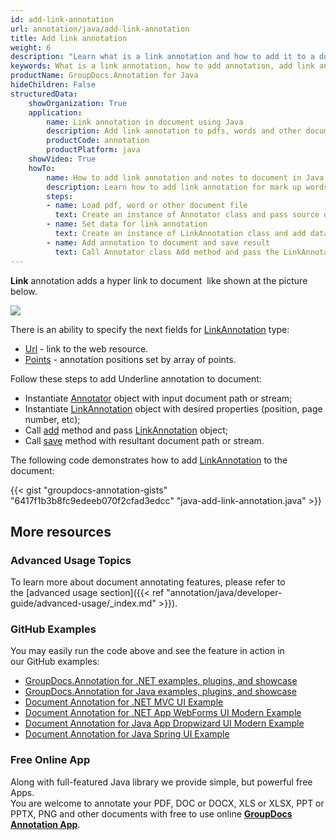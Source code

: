 ```yaml
---
id: add-link-annotation
url: annotation/java/add-link-annotation
title: Add link annotation
weight: 6
description: "Learn what is a link annotation and how to add it to a document programmatically using GroupDocs.Annotation for Java."
keywords: What is a link annotation, how to add annotation, add link annotation
productName: GroupDocs.Annotation for Java
hideChildren: False
structuredData:
    showOrganization: True
    application:
        name: Link annotation in document using Java
        description: Add link annotation to pdfs, words and other documents natively on mac, windows or ubuntu with high performance using Java language and GroupDocs.Annotation for Java APIs
        productCode: annotation
        productPlatform: java 
    showVideo: True
    howTo:
        name: How to add link annotation and notes to document in Java
        description: Learn how to add link annotation for mark up words, pdf or other document in Java step by step
        steps:
        - name: Load pdf, word or other document file
          text: Create an instance of Annotator class and pass source document file path as a constructor parameter. You may specify absolute or relative file path as per your requirements.
        - name: Set data for link annotation
          text: Create an instance of LinkAnnotation class and add data for link annotation.
        - name: Add annotation to document and save result
          text: Call Annotator class Add method and pass the LinkAnnotation object from the previous step as parameter then call Save method from Annotator class and pass the output filename as parameter.
---
```

**Link** annotation adds a hyper link to document  like shown at the picture below. 

![](annotation/java/images/add-link-annotation.png)

There is an ability to specify the next fields for [LinkAnnotation](https://apireference.groupdocs.com/java/annotation/com.groupdocs.annotation.models.annotationmodels/LinkAnnotation) type:
*   [Url](https://apireference.groupdocs.com/annotation/java/com.groupdocs.annotation.models.annotationmodels/LinkAnnotation#getUrl()) - link to the web resource.
*   [Points](https://apireference.groupdocs.com/annotation/java/com.groupdocs.annotation.models.annotationmodels/LinkAnnotation#getPoints()) - annotation positions set by array of points.

Follow these steps to add Underline annotation to document:
*   Instantiate [Annotator](https://apireference.groupdocs.com/java/annotation/com.groupdocs.annotation/Annotator) object with input document path or stream;
*   Instantiate [LinkAnnotation](https://apireference.groupdocs.com/java/annotation/com.groupdocs.annotation.models.annotationmodels/LinkAnnotation) object with desired properties (position, page number, etc);
*   Call [add](https://apireference.groupdocs.com/java/annotation/com.groupdocs.annotation/Annotator#add(com.groupdocs.annotation.models.annotationmodels.AnnotationBase)) method and pass [LinkAnnotation](https://apireference.groupdocs.com/java/annotation/com.groupdocs.annotation.models.annotationmodels/LinkAnnotation) object;
*   Call [save](https://apireference.groupdocs.com/java/annotation/com.groupdocs.annotation/Annotator#save(java.io.InputStream)) method with resultant document path or stream.
    
The following code demonstrates how to add [LinkAnnotation](https://apireference.groupdocs.com/java/annotation/com.groupdocs.annotation.models.annotationmodels/LinkAnnotation) to the document:

{{< gist "groupdocs-annotation-gists" "6417f1b3b8fc9edeeb070f2cfad3edcc" "java-add-link-annotation.java" >}}

## More resources
### Advanced Usage Topics
To learn more about document annotating features, please refer to the [advanced usage section]({{< ref "annotation/java/developer-guide/advanced-usage/_index.md" >}}).

### GitHub Examples
You may easily run the code above and see the feature in action in our GitHub examples:

*   [GroupDocs.Annotation for .NET examples, plugins, and showcase](https://github.com/groupdocs-annotation/GroupDocs.Annotation-for-.NET)
*   [GroupDocs.Annotation for Java examples, plugins, and showcase](https://github.com/groupdocs-annotation/GroupDocs.Annotation-for-Java)
*   [Document Annotation for .NET MVC UI Example](https://github.com/groupdocs-annotation/GroupDocs.Annotation-for-.NET-MVC)
*   [Document Annotation for .NET App WebForms UI Modern Example](https://github.com/groupdocs-annotation/GroupDocs.Annotation-for-.NET-WebForms)
*   [Document Annotation for Java App Dropwizard UI Modern Example](https://github.com/groupdocs-annotation/GroupDocs.Annotation-for-Java-Dropwizard)
*   [Document Annotation for Java Spring UI Example](https://github.com/groupdocs-annotation/GroupDocs.Annotation-for-Java-Spring)

### Free Online App
Along with full-featured Java library we provide simple, but powerful free Apps.  
You are welcome to annotate your PDF, DOC or DOCX, XLS or XLSX, PPT or PPTX, PNG and other documents with free to use online **[GroupDocs Annotation App](https://products.groupdocs.app/annotation)**.
